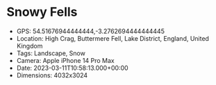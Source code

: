 # Snowy Fells

- GPS: 54.51676944444444,-3.2762694444444445
- Location: High Crag, Buttermere Fell, Lake District, England, United Kingdom
- Tags: Landscape, Snow
- Camera: Apple iPhone 14 Pro Max
- Date: 2023-03-11T10:58:13.000+00:00
- Dimensions: 4032x3024
